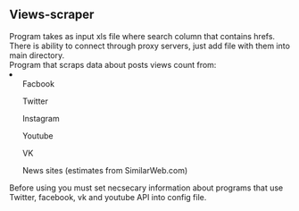 <h2>Views-scraper</h2>
Program takes as input xls file where search column that contains hrefs.<br>
There is ability to connect through proxy servers, just add file with them into main directory.<br>
Program that scraps data about posts views count from:
<li>
<ul>Facbook</ul>
<ul>Twitter</ul>
<ul>Instagram</ul>
<ul>Youtube</ul>
<ul>VK</ul>
<ul>News sites (estimates from SimilarWeb.com)</ul>
</li>

Before using you must set necsecary information about programs that use Twitter, facebook, vk and youtube API into config file.
